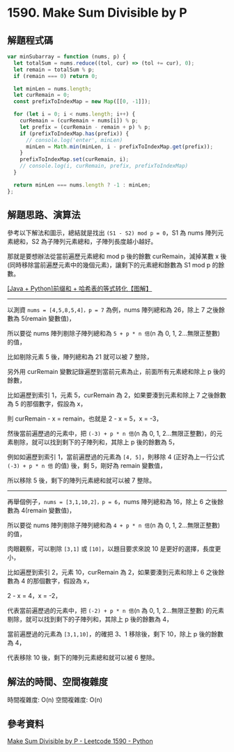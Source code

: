 # 1590. Make Sum Divisible by P

## 解題程式碼

```javascript
var minSubarray = function (nums, p) {
  let totalSum = nums.reduce((tol, cur) => (tol += cur), 0);
  let remain = totalSum % p;
  if (remain === 0) return 0;

  let minLen = nums.length;
  let curRemain = 0;
  const prefixToIndexMap = new Map([[0, -1]]);

  for (let i = 0; i < nums.length; i++) {
    curRemain = (curRemain + nums[i]) % p;
    let prefix = (curRemain - remain + p) % p;
    if (prefixToIndexMap.has(prefix)) {
      // console.log('enter', minLen)
      minLen = Math.min(minLen, i - prefixToIndexMap.get(prefix));
    }
    prefixToIndexMap.set(curRemain, i);
    // console.log(i, curRemain, prefix, prefixToIndexMap)
  }

  return minLen === nums.length ? -1 : minLen;
};
```

## 解題思路、演算法

參考以下解法和圖示，總結就是找出 `(S1 - S2) mod p = 0`，S1 為 nums 陣列元素總和，S2 為子陣列元素總和，子陣列長度越小越好。

那就是要想辦法從當前遍歷元素總和 mod p 後的餘數 curRemain，減掉某數 x 後(同時移除當前遍歷元素中的幾個元素)，讓剩下的元素總和餘數為 S1 mod p 的餘數。

[[Java + Python]前缀和 + 哈希表的等式转化【图解】](https://leetcode.cn/problems/make-sum-divisible-by-p/solutions/2159199/java-pythonqian-zhui-he-ha-xi-biao-de-de-l8rh/)

---

以測資 `nums = [4,5,8,5,4]，p = 7` 為例，nums 陣列總和為 26，除上 7 之後餘數為 5(remain 變數值)，

所以要從 nums 陣列剔除子陣列總和為 `5 + p * n 倍`(n 為 0, 1, 2...無限正整數) 的值，

比如剔除元素 5 後，陣列總和為 21 就可以被 7 整除，

另外用 curRemain 變數記錄遍歷到當前元素為止，前面所有元素總和除上 p 後的餘數，

比如遍歷到索引 1，元素 5，curRemain 為 2，如果要湊到元素和除上 7 之後餘數為 5 的那個數字，假設為 x，

則 curRemain - x = remain，也就是 2 - x = 5，x = -3，

然後當前遍歷過的元素中，把 `(-3) + p * n 倍`(n 為 0, 1, 2...無限正整數)，的元素剔除，就可以找到剩下的子陣列和，其除上 p 後的餘數為 5，

例如如遍歷到索引 1，當前遍歷過的元素為 `[4, 5]`，則移除 4 (正好為上一行公式 `(-3) + p * n 倍` 的值) 後，剩 5，剛好為 remain 變數值，

所以移除 5 後，剩下的陣列元素總和就可以被 7 整除。

---

再舉個例子，`nums = [3,1,10,2]，p = 6`，nums 陣列總和為 16，除上 6 之後餘數為 4(remain 變數值)，

所以要從 nums 陣列剔除子陣列總和為 `4 + p * n 倍`(n 為 0, 1, 2...無限正整數) 的值，

肉眼觀察，可以剔除 `[3,1]` 或 `[10]`，以題目要求來說 10 是更好的選擇，長度更小，

比如遍歷到索引 2，元素 10，curRemain 為 2，如果要湊到元素和除上 6 之後餘數為 4 的那個數字，假設為 x，

2 - x = 4，x = -2，

代表當前遍歷過的元素中，把 `(-2) + p * n 倍`(n 為 0, 1, 2...無限正整數) 的元素剔除，就可以找到剩下的子陣列和，其除上 p 後的餘數為 4，

當前遍歷過的元素為 `[3,1,10]`，的確把 3、1 移除後，剩下 10，除上 p 後的餘數為 4，

代表移除 10 後，剩下的陣列元素總和就可以被 6 整除。

## 解法的時間、空間複雜度

時間複雜度: O(n)
空間複雜度: O(n)

## 參考資料

[Make Sum Divisible by P - Leetcode 1590 - Python](https://youtu.be/tZXsLAyE0SE)

